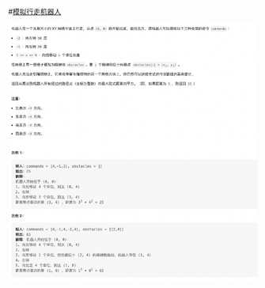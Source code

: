 #[模拟行走机器人](https://leetcode.cn/problems/walking-robot-simulation/)

<img src="./question.jpg" alt="模拟行走机器人"/>
